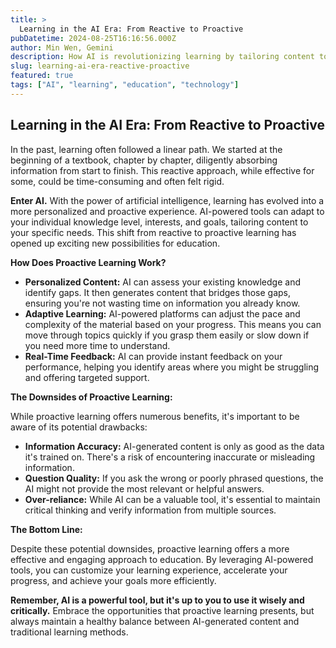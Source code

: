 ```yaml
---
title: >
  Learning in the AI Era: From Reactive to Proactive
pubDatetime: 2024-08-25T16:16:56.000Z
author: Min Wen, Gemini
description: How AI is revolutionizing learning by tailoring content to your specific needs. Discover the benefits and potential pitfalls of proactive learning in the AI era.
slug: learning-ai-era-reactive-proactive
featured: true
tags: ["AI", "learning", "education", "technology"]
---
```


## Learning in the AI Era: From Reactive to Proactive

In the past, learning often followed a linear path. We started at the beginning of a textbook, chapter by chapter, diligently absorbing information from start to finish. This reactive approach, while effective for some, could be time-consuming and often felt rigid.

**Enter AI.** With the power of artificial intelligence, learning has evolved into a more personalized and proactive experience. AI-powered tools can adapt to your individual knowledge level, interests, and goals, tailoring content to your specific needs. This shift from reactive to proactive learning has opened up exciting new possibilities for education.

**How Does Proactive Learning Work?**

- **Personalized Content:** AI can assess your existing knowledge and identify gaps. It then generates content that bridges those gaps, ensuring you're not wasting time on information you already know.
- **Adaptive Learning:** AI-powered platforms can adjust the pace and complexity of the material based on your progress. This means you can move through topics quickly if you grasp them easily or slow down if you need more time to understand.
- **Real-Time Feedback:** AI can provide instant feedback on your performance, helping you identify areas where you might be struggling and offering targeted support.

**The Downsides of Proactive Learning:**

While proactive learning offers numerous benefits, it's important to be aware of its potential drawbacks:

- **Information Accuracy:** AI-generated content is only as good as the data it's trained on. There's a risk of encountering inaccurate or misleading information.
- **Question Quality:** If you ask the wrong or poorly phrased questions, the AI might not provide the most relevant or helpful answers.
- **Over-reliance:** While AI can be a valuable tool, it's essential to maintain critical thinking and verify information from multiple sources.

**The Bottom Line:**

Despite these potential downsides, proactive learning offers a more effective and engaging approach to education. By leveraging AI-powered tools, you can customize your learning experience, accelerate your progress, and achieve your goals more efficiently.

**Remember, AI is a powerful tool, but it's up to you to use it wisely and critically.** Embrace the opportunities that proactive learning presents, but always maintain a healthy balance between AI-generated content and traditional learning methods.
